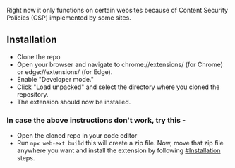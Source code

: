 Right now it only functions on certain websites because of Content Security Policies (CSP) implemented by some sites.

## Installation
- Clone the repo
- Open your browser and navigate to chrome://extensions/ (for Chrome) or edge://extensions/ (for Edge).
- Enable "Developer mode."
- Click "Load unpacked" and select the directory where you cloned the repository.
- The extension should now be installed.

### In case the above instructions don't work, try this -
- Open the cloned repo in your code editor
- Run ```npx web-ext build``` 
this will create a zip file. Now, move that zip file anywhere you want and install the extension by following [#Installation](#Installation) steps.
